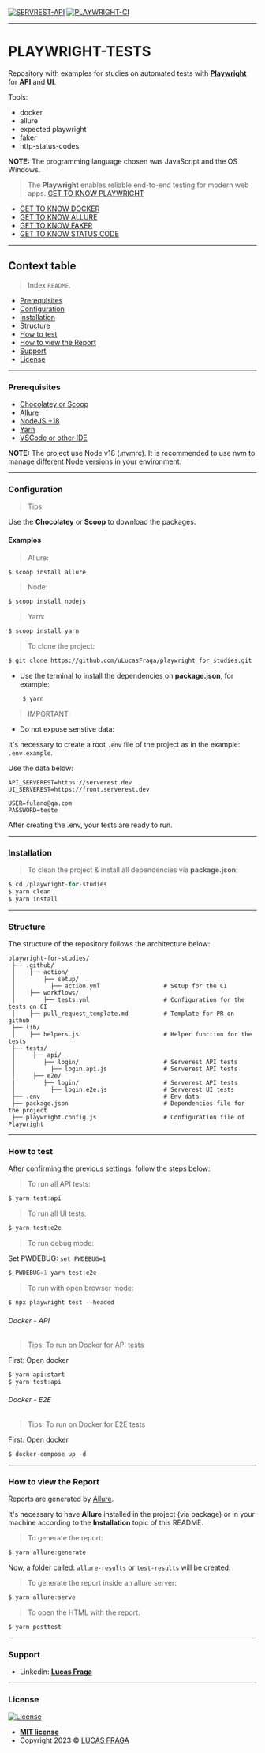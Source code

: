 [![SERVREST-API](https://img.shields.io/badge/API-ServeRest-brightgreen)](https://github.com/PauloGoncalvesBH/ServeRest/)
[![PLAYWRIGHT-CI](https://github.com/ulucasfraga/playwright_for_studies/actions/workflows/tests.yml/badge.svg?branch=main)](https://github.com/ulucasfraga/playwright_for_studies/actions/workflows/tests.yml)

-----------------------

# PLAYWRIGHT-TESTS

Repository with examples for studies on automated tests with **[Playwright](https://playwright.dev/)** for **API** and **UI**.

Tools:

- docker
- allure
- expected playwright
- faker
- http-status-codes

**NOTE:** The programming language chosen was JavaScript and the OS Windows.

> The **Playwright** enables reliable end-to-end testing for modern web apps. [GET TO KNOW PLAYWRIGHT](https://playwright.dev/)

- [GET TO KNOW DOCKER](https://playwright.dev/docs/docker)
- [GET TO KNOW ALLURE](https://github.com/allure-framework/allure-js)
- [GET TO KNOW FAKER](https://github.com/guykisel/robotframework-faker/blob/master/README.rst)
- [GET TO KNOW STATUS CODE](https://github.com/prettymuchbryce/http-status-codes)

-----------------------

## Context table

> Index `README`.

  - [Prerequisites](#prerequisites)
  - [Configuration](#configuration)
  - [Installation](#installation)
  - [Structure](#structure)
  - [How to test](#how-to-test)
  - [How to view the Report](#how-to-view-the-report)
  - [Support](#support)
  - [License](#license)

-----------------------

### Prerequisites

- [Chocolatey or Scoop](https://www.makeuseof.com/windows-install-scoop/)
- [Allure](https://www.programsbuzz.com/article/how-install-allure-windows)
- [NodeJS +18](https://nodejs.org/pt-br/download/package-manager/)
- [Yarn](https://edca.com.br/blog/instalando-o-nodejs-e-o-yarn-em-4-passos)
- [VSCode or other IDE](https://code.visualstudio.com/download)

**NOTE:** The project use Node v18 (.nvmrc). It is recommended to use nvm to manage different Node versions in your environment.

-----------------------

### Configuration

> Tips:

Use the **Chocolatey** or **Scoop** to download the packages.

#### Examplos 

> Allure:

```bash
$ scoop install allure
```

> Node:

```bash
$ scoop install nodejs
```

> Yarn:

```bash
$ scoop install yarn
```

> To clone the project:

```bash
$ git clone https://github.com/uLucasFraga/playwright_for_studies.git
```

- Use the terminal to install the dependencies on __package.json__, for example:

```js
    $ yarn
```

> IMPORTANT:

  - Do not expose senstive data:

It's necessary to create a root `.env` file of the project as in the example: `.env.example`.

Use the data below:

```env
API_SERVEREST=https://serverest.dev
UI_SERVEREST=https://front.serverest.dev

USER=fulano@qa.com
PASSWORD=teste
```

After creating the .env, your tests are ready to run.

-----------------------

### Installation


> To clean the project & install all dependencies via **package.json**:

```js
$ cd /playwright-for-studies
$ yarn clean
$ yarn install
```

-----------------------

### Structure

The structure of the repository follows the architecture below:

```
playwright-for-studies/                     
 ├── .github/                               
 │    ├── action/                           
 │        ├── setup/                        
 │          ├── action.yml                  # Setup for the CI
 │    ├── workflows/                        
 │        ├── tests.yml                     # Configuration for the tests on CI
 │    ├── pull_request_template.md          # Template for PR on github
 ├── lib/                                   
 │    ├── helpers.js                        # Helper function for the tests
 ├── tests/                                 
 │     ├── api/      
 │        ├── login/                        # Serverest API tests              
 │          ├── login.api.js                # Serverest API tests
 │     ├── e2e/
 |        ├── login/                        # Serverest API tests                                
 │          ├── login.e2e.js                # Serverest UI tests
 ├── .env                                   # Env data
 ├── package.json                           # Dependencies file for the project
 ├── playwright.config.js                   # Configuration file of Playwright
```

-----------------------

### How to test

After confirming the previous settings, follow the steps below:


> To run all API tests:

```js
$ yarn test:api
```

> To run all UI tests:

```js
$ yarn test:e2e
```

> To run debug mode:

Set PWDEBUG: `set PWDEBUG=1`

```js
$ PWDEBUG=1 yarn test:e2e
```

> To run with open browser mode:

```js
$ npx playwright test --headed
```

###### Docker - API

> Tips: To run on Docker for API tests

First: Open docker

```js
$ yarn api:start
$ yarn test:api
```

###### Docker - E2E

> Tips: To run on Docker for E2E tests

First: Open docker

```js
$ docker-compose up -d
```

-----------------------


### How to view the Report

Reports are generated by [Allure](https://github.com/allure-framework).

It's necessary to have **Allure** installed in the project (via package) or in your machine according to the **Installation** topic of this README.


> To generate the report:

```js
$ yarn allure:generate
```

Now, a folder called: `allure-results` or `test-results` will be created.


> To generate the report inside an allure server:

```js
$ yarn allure:serve
```

> To open the HTML with the report:

```js
$ yarn posttest
```

-----------------------

### Support

- Linkedin: <a href="https://www.linkedin.com/in/ulucasfraga/" target="_blank">**Lucas Fraga**</a>

-----------------------

### License

[![License](https://img.shields.io/:license-mit-blue.svg?style=flat-square)](http://badges.mit-license.org)

- **[MIT license](http://opensource.org/licenses/mit-license.php)**
- Copyright 2023 © <a href="https://github.com/ulucasfraga" target="_blank">LUCAS FRAGA</a>
